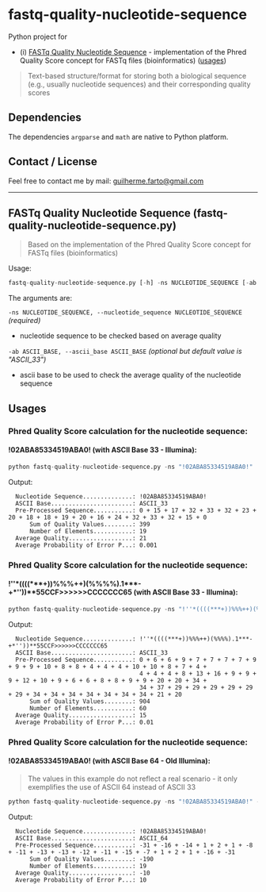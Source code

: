 # fastq-quality-nucleotide-sequence

Python project for 

* (i) [FASTq Quality Nucleotide Sequence](#fastq-qns) - implementation of the Phred Quality Score concept for FASTq files (bioinformatics) ([usages](#all-usages))

> Text-based structure/format for storing both a biological sequence (e.g., usually nucleotide sequences) and their corresponding quality scores

## Dependencies

The dependencies `argparse` and `math` are native to Python platform.

## Contact / License

Feel free to contact me by mail: guilherme.farto@gmail.com

---

<a name="fastq-qns"></a>
## FASTq Quality Nucleotide Sequence (fastq-quality-nucleotide-sequence.py)
> Based on the implementation of the Phred Quality Score concept for FASTq files (bioinformatics)

Usage:
```python
fastq-quality-nucleotide-sequence.py [-h] -ns NUCLEOTIDE_SEQUENCE [-ab ASCII_BASE]
```

The arguments are:

`-ns NUCLEOTIDE_SEQUENCE, --nucleotide_sequence NUCLEOTIDE_SEQUENCE` *(required)*
* nucleotide sequence to be checked based on average quality

`-ab ASCII_BASE, --ascii_base ASCII_BASE` *(optional but default value is "ASCII_33")*
* ascii base to be used to check the average quality of the nucleotide sequence

<a name="all-usages"></a>
## Usages

### Phred Quality Score calculation for the nucleotide sequence:
#### !02ABA85334519ABA0! (with ASCII Base 33 - Illumina):

```python
python fastq-quality-nucleotide-sequence.py -ns "!02ABA85334519ABA0!"
```

Output:

```
  Nucleotide Sequence..............: !02ABA85334519ABA0!
  ASCII Base.......................: ASCII_33
  Pre-Processed Sequence...........: 0 + 15 + 17 + 32 + 33 + 32 + 23 + 20 + 18 + 18 + 19 + 20 + 16 + 24 + 32 + 33 + 32 + 15 + 0
      Sum of Quality Values........: 399
      Number of Elements...........: 19
  Average Quality..................: 21
  Average Probability of Error P...: 0.001
```

### Phred Quality Score calculation for the nucleotide sequence:
#### !''\*((((\*\*\*+))%%%++)(%%%%).1\*\*\*-+\*''))\*\*55CCF>>>>>>CCCCCCC65 (with ASCII Base 33 - Illumina):

```python
python fastq-quality-nucleotide-sequence.py -ns "!''*((((***+))%%%++)(%%%%).1***-+*''))**55CCF>>>>>>CCCCCCC65"
```

Output:

```
  Nucleotide Sequence..............: !''*((((***+))%%%++)(%%%%).1***-+*''))**55CCF>>>>>>CCCCCCC65
  ASCII Base.......................: ASCII_33
  Pre-Processed Sequence...........: 0 + 6 + 6 + 9 + 7 + 7 + 7 + 7 + 9 + 9 + 9 + 10 + 8 + 8 + 4 + 4 + 4 + 10 + 10 + 8 + 7 + 4 + 
                                     4 + 4 + 4 + 8 + 13 + 16 + 9 + 9 + 9 + 12 + 10 + 9 + 6 + 6 + 8 + 8 + 9 + 9 + 20 + 20 + 34 + 
                                     34 + 37 + 29 + 29 + 29 + 29 + 29 + 29 + 34 + 34 + 34 + 34 + 34 + 34 + 34 + 21 + 20
      Sum of Quality Values........: 904
      Number of Elements...........: 60
  Average Quality..................: 15
  Average Probability of Error P...: 0.01
```

### Phred Quality Score calculation for the nucleotide sequence:
#### !02ABA85334519ABA0! (with ASCII Base 64 - Old Illumina):

> The values in this example do not reflect a real scenario - it only exemplifies the use of ASCII 64 instead of ASCII 33

```python
python fastq-quality-nucleotide-sequence.py -ns "!02ABA85334519ABA0!" -ab ASCII_64
```

Output:

```
  Nucleotide Sequence..............: !02ABA85334519ABA0!
  ASCII Base.......................: ASCII_64
  Pre-Processed Sequence...........: -31 + -16 + -14 + 1 + 2 + 1 + -8 + -11 + -13 + -13 + -12 + -11 + -15 + -7 + 1 + 2 + 1 + -16 + -31
      Sum of Quality Values........: -190
      Number of Elements...........: 19
  Average Quality..................: -10
  Average Probability of Error P...: 10
```
